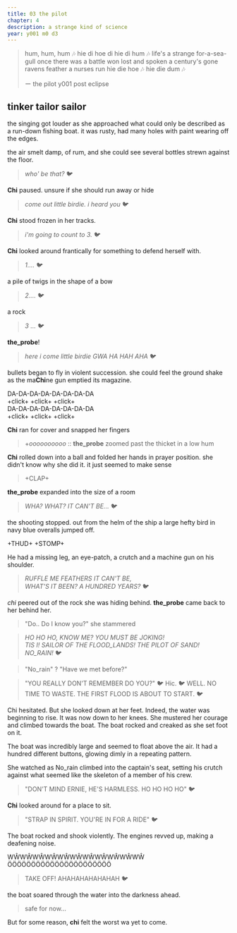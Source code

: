```yaml
---
title: 03 the pilot  
chapter: 4  
description: a strange kind of science
year: y001 m0 d3  
---
```


> 
> hum, hum, hum 🎶
> hie di hoe di
> hie di hum 🎶
> life's a strange
> for-a-sea-gull 
> once there was 
> a battle won 
> lost and spoken
> a century's gone
> ravens feather a
> nurses run
> hie die hoe 🎶
> hie die dum 🎶
>
> ー the pilot y001 post eclipse

## tinker tailor sailor

the singing got louder as she approached what could only be described as a run-down fishing boat. it was rusty, had many holes with paint wearing off the edges.

the air smelt damp, of rum, and she could see several bottles strewn against the floor.

> *who' be that?* 🐦

**Chi** paused. unsure if she should run away or hide

> *come out little birdie. i heard you* 🐦

**Chi** stood frozen in her tracks.

> *i'm going to count to 3.* 🐦

**Chi** looked around frantically for something to defend herself with.

> *1....* 🐦

a pile of twigs in the shape of a bow

> *2....* 🐦

a rock

 > *3 ...* 🐦

**the_probe**!

> *here i come little birdie GWA HA HAH AHA* 🐦

bullets began to fly in violent succession. she could feel the ground shake as the ma**Chi**ne gun emptied its magazine.

DA-DA-DA-DA-DA-DA-DA-DA\
+click+ +click+ +click+\
DA-DA-DA-DA-DA-DA-DA-DA\
+click+ +click+ +click+

**Chi** ran for cover and snapped her fingers

> +*oooooooooo* :: **the_probe** zoomed past the thicket in a low hum

**Chi** rolled down into a ball and folded her hands in prayer position. she didn't know why she did it. it just seemed to make sense

> +CLAP+

**the_probe** expanded into the size of a room

> *WHA? WHAT? IT CAN'T BE...* 🐦

the shooting stopped. out from the helm of the ship a large hefty bird in navy blue overalls jumped off.

+THUD+ 
+STOMP+

He had a missing leg, an eye-patch, a crutch and a machine gun on his shoulder.

> *RUFFLE ME FEATHERS IT CAN'T BE,* \
> *WHAT'S IT BEEN? A HUNDRED YEARS?* 🐦

*chi* peered out of the rock she was hiding behind. **the_probe** came back to her behind her.

> "Do.. Do I know you?" she stammered

> *HO HO HO, KNOW ME? YOU MUST BE JOKING!* \
> *TIS I! SAILOR OF THE FLOOD_LANDS! THE PILOT OF SAND!* \
> *NO_RAIN!* 🐦

> "No_rain" ? "Have we met before?"

> "YOU REALLY DON'T REMEMBER DO YOU?" 🐦
> Hic. 🐦
> WELL. NO TIME TO WASTE. THE FIRST FLOOD IS ABOUT TO START. 🐦

Chi hesitated. But she looked down at her feet. Indeed, the water was beginning to rise. It was now down to her knees. She mustered her courage and climbed towards the boat. The boat rocked and creaked as she set foot on it.

The boat was incredibly large and seemed to float above the air. It had a hundred different buttons, glowing dimly in a repeating pattern. 

She watched as No_rain climbed into the captain's seat, setting his crutch against what seemed like the skeleton of a member of his crew.

> "DON'T MIND ERNIE, HE'S HARMLESS. HO HO HO HO" 🐦

**Chi** looked around for a place to sit.

> "STRAP IN SPIRIT. YOU'RE IN FOR A RIDE" 🐦

The boat rocked and shook violently. The engines revved up, making a deafening noise.

WŴWŴWŴWŴWŴWŴWŴWŴWŴWŴWŴ
ÖÖÖÖÖÖÖÖÖÖÖÖÖÖÖÖÖÖÖÖÖÖ

> TAKE OFF! AHAHAHAHAHAHAH 🐦

the boat soared through the water into the darkness ahead.

> safe for now...

But for some reason, **chi** felt the worst wa yet to come.